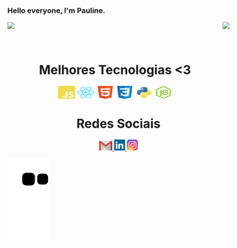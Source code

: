 ### Hello everyone, I'm Pauline.
<div>
   <img  height="180em" src="https://github-readme-stats.vercel.app/api?username=PaulineDuarte&show_icons=true&theme=radical&include_all_commits=true&count_private=true"/>
  <img align="right" height="180em" src="https://github-readme-stats.vercel.app/api/top-langs/?username=PaulineDuarte&layout=compact&langs_count=16&theme=radical"/>
</div>
<br>

<div  align="center"> 
 <div style="display: inline_block"><br>
    <h1 align="center">Melhores Tecnologias <3</h1>
    <img align="center" height="30" width="40" alt="js-icon"  src="https://raw.githubusercontent.com/devicons/devicon/master/icons/javascript/javascript-plain.svg">
    <img align="center" height="30" width="40" alt="react-icon" src="https://raw.githubusercontent.com/devicons/devicon/master/icons/react/react-original.svg">
    <img align="center" height="30" width="40" alt="html-icon" src="https://raw.githubusercontent.com/devicons/devicon/master/icons/html5/html5-original.svg">
    <img align="center" height="30" width="40" alt="css-icon" src="https://raw.githubusercontent.com/devicons/devicon/master/icons/css3/css3-original.svg">
    <img align="center" height="30" width="40" alt="python-icon" src="https://raw.githubusercontent.com/devicons/devicon/master/icons/python/python-original.svg">
    <img align="center" height="30" width="40" alt="nodejs-icon" src="https://raw.githubusercontent.com/devicons/devicon/master/icons/nodejs/nodejs-original.svg">
   </div>
    
  
  <h1 align="center">Redes Sociais</h1>
    <a href = "mailto: paulineduarte1@gmail.com">
      <img width="30" src="gmail.svg">
    </a>
    <a href = "https://www.linkedin.com/in/pauline-duarte/">
      <img width="25" src="linkedin.svg">
    </a>
    </a>
    <a href = "https://www.instagram.com/Paulineduart/">
      <img width="25" src="instagram.png">
    </a>
</div>
  
![Snake animation](https://github.com/PaulineDuarte/PaulineDuarte/blob/output/github-contribution-grid-snake.svg)
